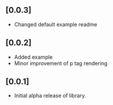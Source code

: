 ## [0.0.3]
* Changed default example readme

## [0.0.2]
* Added example
* Minor improvement of p tag rendering

## [0.0.1]

* Initial alpha release of library.
